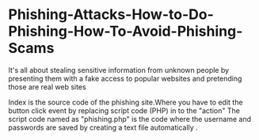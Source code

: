 # Phishing-Attacks-How-to-Do-Phishing-How-To-Avoid-Phishing-Scams
It's all about stealing sensitive information from unknown people by presenting them with a fake access to popular websites and pretending those are real web sites


Index is the source code of the phishing site.Where you have to edit the button click event by replacing script code (PHP) in to the "action" 
The script code named as "phishing.php" is the code where the username and passwords are saved by creating a text file automatically .
